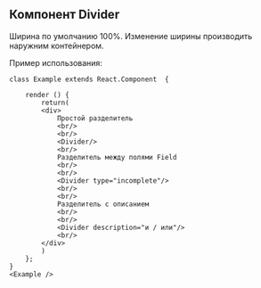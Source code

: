 ## Компонент Divider

Ширина по умолчанию 100%. Изменение ширины производить наружним контейнером.

Пример использования:
```
class Example extends React.Component  {

    render () {
        return(
        <div>
            Простой разделитель
            <br/>
            <br/>
            <Divider/>
            <br/>
            Разделитель между полями Field
            <br/>
            <br/>
            <Divider type="incomplete"/>
            <br/>
            <br/>
            Разделитель с описанием
            <br/>
            <br/>
            <Divider description="и / или"/>
            <br/>
        </div>
        )
    };
}
<Example />
```